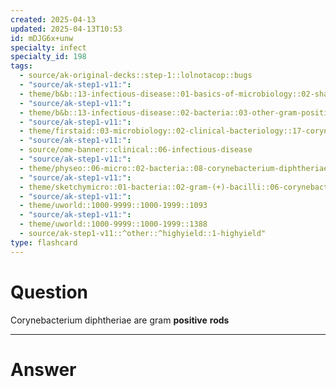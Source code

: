 ```yaml
---
created: 2025-04-13
updated: 2025-04-13T10:53
id: mDJG6x+unw
specialty: infect
specialty_id: 198
tags:
  - source/ak-original-decks::step-1::lolnotacop::bugs
  - "source/ak-step1-v11:": 
  - theme/b&b::13-infectious-disease::01-basics-of-microbiology::02-shapes-&-stains
  - "source/ak-step1-v11:": 
  - theme/b&b::13-infectious-disease::02-bacteria::03-other-gram-positives
  - "source/ak-step1-v11:": 
  - theme/firstaid::03-microbiology::02-clinical-bacteriology::17-corynebacterium-diphtheriae
  - "source/ak-step1-v11:": 
  - source/ome-banner::clinical::06-infectious-disease
  - "source/ak-step1-v11:": 
  - theme/physeo::06-micro::02-bacteria::08-corynebacterium-diphtheriae
  - "source/ak-step1-v11:": 
  - theme/sketchymicro::01-bacteria::02-gram-(+)-bacilli::06-corynebacterium-diphtheriae
  - "source/ak-step1-v11:": 
  - theme/uworld::1000-9999::1000-1999::1093
  - "source/ak-step1-v11:": 
  - theme/uworld::1000-9999::1000-1999::1388
  - source/ak-step1-v11::^other::^highyield::1-highyield"
type: flashcard
---
```


# Question
Corynebacterium diphtheriae are gram **positive** **rods**

---

# Answer
